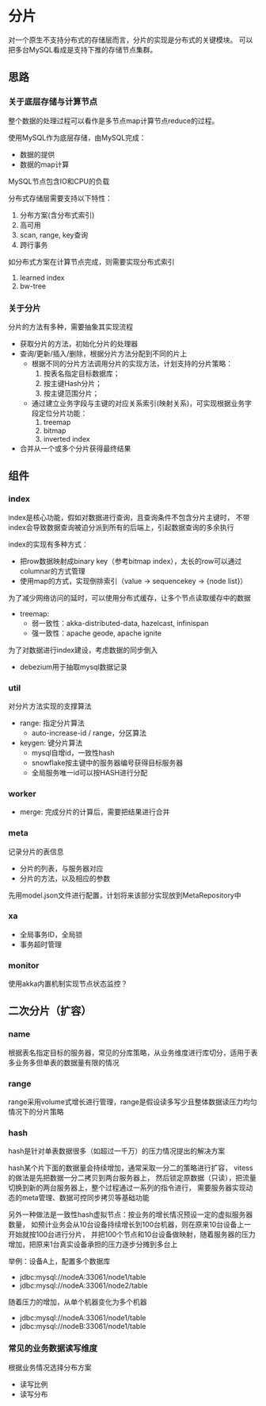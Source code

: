 # 分片

对一个原生不支持分布式的存储层而言，分片的实现是分布式的关键模块。
可以把多台MySQL看成是支持下推的存储节点集群。

## 思路

### 关于底层存储与计算节点

整个数据的处理过程可以看作是多节点map计算节点reduce的过程。

使用MySQL作为底层存储，由MySQL完成：
- 数据的提供
- 数据的map计算

MySQL节点包含IO和CPU的负载

分布式存储层需要支持以下特性：
1. 分布方案(含分布式索引)
2. 高可用
3. scan, range, key查询
4. 跨行事务

如分布式方案在计算节点完成，则需要实现分布式索引
1. learned index
2. bw-tree

### 关于分片

分片的方法有多种，需要抽象其实现流程

- 获取分片的方法，初始化分片的处理器
- 查询/更新/插入/删除，根据分片方法分配到不同的片上
  - 根据不同的分片方法调用分片的实现方法，计划支持的分片策略：
    1. 按表名指定目标数据库；
    2. 按主键Hash分片；
    3. 按主键范围分片；
  - 通过建立业务字段与主键的对应关系索引(映射关系)，可实现根据业务字段定位分片功能：
    1. treemap
    2. bitmap
    3. inverted index
- 合并从一个或多个分片获得最终结果

## 组件

### index

index是核心功能，假如对数据进行查询，且查询条件不包含分片主键时，
不带index会导致数据查询被迫分派到所有的后端上，引起数据查询的多余执行

index的实现有多种方式：
- 把row数据映射成binary key（参考bitmap index），太长的row可以通过columnar的方式管理
- 使用map的方式，实现倒排索引（value -> sequencekey -> {node list}）

为了减少网络访问的延时，可以使用分布式缓存，让多个节点读取缓存中的数据
- treemap:
  - 弱一致性：akka-distributed-data, hazelcast, infinispan
  - 强一致性：apache geode, apache ignite

为了对数据进行index建设，考虑数据的同步倒入
- debezium用于抽取mysql数据记录

### util

对分片方法实现的支撑算法

- range: 指定分片算法
  - auto-increase-id / range，分区算法
- keygen: 键分片算法
  - mysql自增id，一致性hash
  - snowflake按主键中的服务器编号获得目标服务器
  - 全局服务唯一id可以按HASH进行分配

### worker

- merge: 完成分片的计算后，需要把结果进行合并

### meta

记录分片的表信息
- 分片的列表，与服务器对应
- 分片的方法，以及相应的参数

先用model.json文件进行配置，计划将来该部分实现放到MetaRepository中

### xa

- 全局事务ID，全局锁
- 事务超时管理

### monitor

使用akka内置机制实现节点状态监控？

## 二次分片（扩容）

### name
根据表名指定目标的服务器，常见的分库策略，从业务维度进行库切分，适用于表多业务多但单表的数据量有限的情况

### range
range采用volume式增长进行管理，range是假设读多写少且整体数据读压力均匀情况下的分片策略

### hash
hash是针对单表数据很多（如超过一千万）的压力情况提出的解决方案

hash某个片下面的数据量会持续增加，通常采取一分二的策略进行扩容，
vitess的做法是先把数据一分二拷贝到两台服务器上，
然后锁定原数据（只读），把流量切换到新的两台服务器上，整个过程通过一系列的指令进行，
需要服务器实现动态的meta管理、数据可控同步拷贝等基础功能

另外一种做法是一致性hash虚拟节点：按业务的增长情况预设一定的虚拟服务器数量，
如预计业务会从10台设备持续增长到100台机器，则在原来10台设备上一开始就按100台进行分片，
并把100个节点和10台设备做映射，随着服务器的压力增加，把原来1台真实设备承担的压力逐步分摊到多台上

举例：设备A上，配置多个数据库
- jdbc:mysql://nodeA:33061/node1/table
- jdbc:mysql://nodeA:33061/node2/table

随着压力的增加，从单个机器变化为多个机器
- jdbc:mysql://nodeA:33061/node1/table
- jdbc:mysql://nodeB:33061/node1/table

### 常见的业务数据读写维度

根据业务情况选择分布方案

- 读写比例
- 读写分布 
